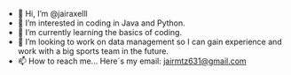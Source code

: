 - 👋 Hi, I’m @jairaxelll
- 👀 I’m interested in coding in Java and Python.
- 🌱 I’m currently learning the basics of coding.
- 💞️ I’m looking to work on data management so I can gain experience and work with a big sports team in the future.
- 📫 How to reach me... Here´s my email: jairmtz631@gmail.com

